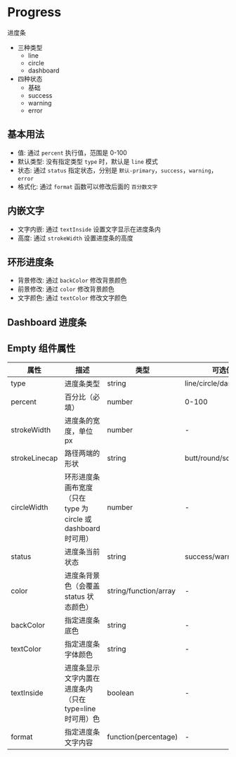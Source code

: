# Progress

进度条

- 三种类型
  - line
  - circle
  - dashboard
- 四种状态
  - 基础
  - success
  - warning
  - error

## 基本用法

- 值: 通过 `percent` 执行值，范围是 0-100
- 默认类型: 没有指定类型 `type` 时，默认是 `line` 模式
- 状态: 通过 `status` 指定状态，分别是 `默认-primary`，`success`，`warning`，`error`
- 格式化: 通过 `format` 函数可以修改后面的 `百分数文字`

<ProgressLine />

## 内嵌文字

- 文字内嵌: 通过 `textInside` 设置文字显示在进度条内
- 高度: 通过 `strokeWidth` 设置进度条的高度

<ProgressInside />

## 环形进度条

- 背景修改: 通过 `backColor` 修改背景颜色
- 前景修改: 通过 `color` 修改背景颜色
- 文字颜色: 通过 `textColor` 修改文字颜色

<ProgressCircle />

## Dashboard 进度条

<ProgressDashboard />

## Empty 组件属性

| 属性          | 描述                                                          | 类型                  | 可选值                | 默认值  |
| ------------- | ------------------------------------------------------------- | --------------------- | --------------------- | ------- |
| type          | 进度条类型                                                    | string                | line/circle/dashboard | line    |
| percent       | 百分比（必填）                                                | number                | 0-100                 | 0       |
| strokeWidth   | 进度条的宽度，单位 px                                         | number                | -                     | 6       |
| strokeLinecap | 路径两端的形状                                                | string                | butt/round/square     | round   |
| circleWidth   | 环形进度条画布宽度（只在 type 为 circle 或 dashboard 时可用） | number                | -                     | 126     |
| status        | 进度条当前状态                                                | string                | success/warning/error | -       |
| color         | 进度条背景色（会覆盖 status 状态颜色）                        | string/function/array | -                     | -       |
| backColor     | 指定进度条底色                                                | string                | -                     | #e5e9f2 |
| textColor     | 指定进度条字体颜色                                            | string                | -                     | -       |
| textInside    | 进度条显示文字内置在进度条内（只在 type=line 时可用）色       | boolean               | -                     | false   |
| format        | 指定进度条文字内容                                            | function(percentage)  | -                     | -       |
